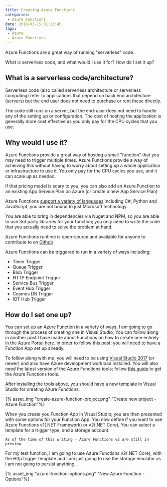 ```yaml
---
title: Creating Azure Functions
categories:
 - Azure Functions
date: 2018-03-15 01:23:45
tags:
 - Azure
 - Azure Functions
---
```

Azure Functions are a great way of running "serverless" code.

What is serverless code, and what would I use it for? How do I set it up?
<!-- more --> 

## What is a serverless code/architecture?

Serverless code (also called serverless architecture or serverless computing) refer to applications that depend on back end architecture (servers) but the end user does not need to purchase or rent these directly.

The code still runs on a server, but the end-user does not need to handle any of the setting up or configuration. The cost of hosting the application is generally more cost effective as you only pay for the CPU cycles that you use.

## Why would I use it?

Azure Functions provide a great way of hosting a small "function" that you may need to trigger multiple times. Azure Functions provide a way of acheiving this without having to worry about setting up a whole application or infrastructure to use it. You only pay for the CPU cycles you use, and it can scale up as needed.

If that pricing model is scary to you, you can also add an Azure Function to an existing App Service Plan on Azure (or create a new App Service Plan)

Azure Functions [support a variety of languages](https://docs.microsoft.com/en-us/azure/azure-functions/supported-languages) including C#, Python and JavaScript, you are not bound to just Microsoft technology.

You are able to bring in dependencies via Nuget and NPM, so you are able to use 3rd party libraries for your function; you only need to write the code that you actually need to solve the problem at hand.

Azure Functions runtime is open-source and available for anyone to contribute to on [Github](https://github.com/azure/azure-webjobs-sdk-script)

Azure Functions can be triggered to run in a variety of ways including:
- Timer Trigger
- Queue Trigger
- Blob Trigger
- HTTP Endpoint Trigger
- Service Bus Trigger
- Event Hub Trigger
- Cosmos DB Trigger
- IOT Hub Trigger

## How do I set one up?

You can set up an Azure Function in a variety of ways, I am going to go through the process of creating one in Visual Studio; You can follow along in another post I have made about Functions on how to create one entirely in the Azure Portal [here](https://coombes.nz/blog/publish-azure-function/). In order to follow this post; you will need to have a Function App set up already.

To follow along with me, you will need to be using [Visual Studio 2017](https://www.visualstudio.com/thank-you-downloading-visual-studio/?sku=Community&rel=15) (or newer) and also have Azure development workload installed. You will also need the latest version of the Azure Functions tools; follow [this guide](https://docs.microsoft.com/en-us/azure/azure-functions/functions-develop-vs#check-your-tools-version) to get the Azure Functions tools.

After installing the tools above, you should have a new template in Visual Studio for creating Azure Functions:

{% asset_img "create-azure-function-project.png" "Create new project - Azure Function"%}

When you create you Function App in Visual Studio; you are then presented with some options for your Function App. You now define if you want to use Azure Functions v1(.NET Framework) or v2(.NET Core), You can select a template for a trigger type, and a storage account.

```
As of the time of this writing - Azure Functions v2 are still in preview
```

For my test function, I am going to use Azure Functions v2(.NET Core), with the Http trigger template and I am just going to use the storage emulator as I am not going to persist anything.

{% asset_img "azure-function-options.png" "New Azure Function - Options"%}

